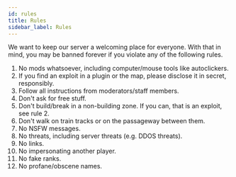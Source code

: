 ```yaml
---
id: rules
title: Rules
sidebar_label: Rules
---
```

We want to keep our server a welcoming place for everyone. With that in mind, you may be banned forever if you violate any of the following rules.
<ol>
    <li>No mods whatsoever, including computer/mouse tools like autoclickers.</li>
    <li>If you find an exploit in a plugin or the map, please disclose it in secret, responsibly.</li>
    <li>Follow all instructions from moderators/staff members.</li>
    <li>Don't ask for free stuff.</li>
    <li>Don't build/break in a non-building zone. If you can, that is an exploit, see rule 2.</li>
    <li>Don't walk on train tracks or on the passageway between them.</li>
    <li>No NSFW messages.</li>
    <li>No threats, including server threats (e.g. DDOS threats).</li>
    <li>No links.</li>
    <li>No impersonating another player.</li>
    <li>No fake ranks.</li>
    <li>No profane/obscene names.</li>
</ol>